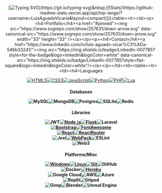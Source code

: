 <div align="center">

[![Typing SVG](https://readme-typing-svg.herokuapp.com?duration=1000&color=38E630D2&vCenter=true&multiline=true&height=150&lines=1-+const+LuisAguadoVicaria+%3D+()+%3D%3E;2-+FullStackDeveloper.run();3-+Skillset.showcase();)](https://git.io/typing-svg)&nbsp;[![Stats](https://github-readme-stats.vercel.app/api/top-langs/?username=LuisAguadoVicaria&layout=compact)]()<table><tr><td><p><h4>Portfolio</h4><a href="#pinned"><img src="https://www.svgrepo.com/show/257631/down-arrow.svg" data-canonical-src="https://www.svgrepo.com/show/257631/down-arrow.svg" width="33" height="33" /></a></p><p><h4>Contact</h4><a href="https://www.linkedin.com/in/luis-aguado-vicar%C3%ADa-546b33241/"><img src="https://img.shields.io/badge/LinkedIn-0077B5?style=for-the-badge&logo=linkedin&logoColor=white" data-canonical-src="https://img.shields.io/badge/LinkedIn-0077B5?style=flat-square&logo=linkedin&logoColor=white"/></a></p></td><td><table><tr><td><h4>Languages
  
  [![HTML5](https://img.shields.io/badge/HTML5-E34F26?style=flat-square&logo=html5&logoColor=white)](https://github.com/alexandresanlim/Badges4-README.md-Profile)[![CSS3](https://img.shields.io/badge/CSS3-1572B6?style=flat-square&logo=css3&logoColor=white)]()[![JavaScript](https://img.shields.io/badge/JavaScript-323330?style=flat-square&logo=javascript&logoColor=F7DF1E)]()[![Python](https://img.shields.io/badge/Python-FFD43B?style=flat-square&logo=python&logoColor=blue)]()[![PHP](https://img.shields.io/badge/PHP-777BB4?style=flat-square&logo=php&logoColor=white)]()[![Lua](https://img.shields.io/badge/Lua-2C2D72?style=flat-square&logo=lua&logoColor=white)]()</h4></td>
  <td><h4>Databases
  
  ![MySQL](https://img.shields.io/badge/mysql-%2300f.svg?style=flat-square&logo=mysql&logoColor=white)![MongoDB](https://img.shields.io/badge/MongoDB-%234ea94b.svg?style=flat-square&logo=mongodb&logoColor=white)![Postgres](https://img.shields.io/badge/postgres-%23316192.svg?style=flat-square&logo=postgresql&logoColor=white)![SQLite](https://img.shields.io/badge/sqlite-%2307405e.svg?style=flat-square&logo=sqlite&logoColor=white)![Redis](https://img.shields.io/badge/redis-%23DD0031.svg?style=flat-square&logo=redis&logoColor=white)</h4></td></tr><tr>
  <td><h4>Libraries
  
  ![JWT](https://img.shields.io/badge/JWT-black?style=flat-square&logo=JSON%20web%20tokens)[![Node.js](https://img.shields.io/badge/Node.js-339933?style=flat-square&logo=nodedotjs&logoColor=white)](https://nodejs.org/)[![Flask](https://img.shields.io/badge/Flask-000000?style=flat-square&logo=flask&logoColor=white)](https://flask.palletsprojects.com/)![Laravel](https://img.shields.io/badge/Laravel-FF2D20?style=flat-square&logo=laravel&logoColor=white)
<br>[![Bootstrap](https://img.shields.io/badge/Bootstrap-563D7C?style=flat-square&logo=bootstrap&logoColor=white)](https://getbootstrap.com/)[![FontAwesome](https://img.shields.io/badge/Font_Awesome-339AF0?style=flat-square&logo=fontawesome&logoColor=white)](https://fontawesome.com/)
<br>[![React](https://img.shields.io/badge/React-20232A?style=flat-square&logo=react&logoColor=61DAFB)](https://reactjs.org/)[![ReactRouter](https://img.shields.io/badge/React_Router-CA4245?style=flat-square&logo=react-router&logoColor=white)](https://reactrouter.com/)
<br>![Jest](https://img.shields.io/badge/-jest-%23C21325?style=flat-square&logo=jest&logoColor=white)[![WebPack](https://img.shields.io/badge/Webpack-8DD6F9?style=flat-square&logo=Webpack&logoColor=white)](https://webpack.js.org/)![ESLint](https://img.shields.io/badge/ESLint-4B3263?style=flat-square&logo=eslint&logoColor=white)<br>![Web3](https://img.shields.io/badge/web3.js-F16822?style=flat-square&logo=web3.js&logoColor=white)</h4></td>
  <td><h4>Platforms/Misc
  
  [![Windows](https://img.shields.io/badge/Windows-0078D6?style=flat-square&logo=windows&logoColor=white)]()[![Linux](https://img.shields.io/badge/Linux-FCC624?style=flat-square&logo=linux&logoColor=black)]()[![Git](https://img.shields.io/badge/GIT-E44C30?style=flat-square&logo=git&logoColor=white)]()![GitHub](https://img.shields.io/badge/github-%23121011.svg?style=flat-square&logo=github&logoColor=white)<br>![Docker](https://img.shields.io/badge/docker-%230db7ed.svg?style=flat-square&logo=docker&logoColor=white)[![Heroku](https://img.shields.io/badge/Heroku-430098?style=flat-square&logo=heroku&logoColor=white)](https://heroku.com/)<br>![Google Cloud](https://img.shields.io/badge/GoogleCloud-%234285F4.svg?style=flat-square&logo=google-cloud&logoColor=white)![AWS](https://img.shields.io/badge/AWS-%23FF9900.svg?style=flat-square&logo=amazon-aws&logoColor=white)![Azure](https://img.shields.io/badge/azure-%230072C6.svg?style=flat-square&logo=microsoftazure&logoColor=white)<br>![Replit](https://img.shields.io/badge/replit-667881?style=flat-square&logo=replit&logoColor=white)![Gitpod](https://img.shields.io/badge/gitpod-f06611.svg?style=flat-square&logo=gitpod&logoColor=white)<br>![Gimp](https://img.shields.io/badge/Gimp-657D8B?style=flat-square&logo=gimp&logoColor=FFFFFF)![Blender](https://img.shields.io/badge/blender-%23F5792A.svg?style=flat-square&logo=blender&logoColor=white)![Unreal Engine](https://img.shields.io/badge/unrealengine-%23313131.svg?style=flat-square&logo=unrealengine&logoColor=white)</h4></td></tr></table></td></tr></table></div>
<h4 id="pinned"></h4>

